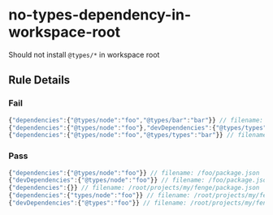 <!-- prettier-ignore-start -->
# no-types-dependency-in-workspace-root

Should not install `@types/*` in workspace root

## Rule Details

### Fail

```ts
{"dependencies":{"@types/node":"foo","@types/bar":"bar"}} // filename: /root/projects/my/fenge/package.json
{"dependencies":{"@types/node":"foo"},"devDependencies":{"@types/types":"bar"}} // filename: /root/projects/my/fenge/package.json
{"dependencies":{"@types/node":"foo","@types/types":"bar"}} // filename: /root/projects/my/fenge/package.json
```

### Pass

```ts
{"dependencies":{"@types/node":"foo"}} // filename: /foo/package.json
{"devDependencies":{"@types/node":"foo"}} // filename: /foo/package.json
{"dependencies":{}} // filename: /root/projects/my/fenge/package.json
{"dependencies":{"types/node":"foo"}} // filename: /root/projects/my/fenge/package.json
{"devDependencies":{"@types":"foo"}} // filename: /root/projects/my/fenge/package.json
```
<!-- prettier-ignore-end -->
